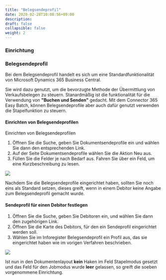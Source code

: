 ```yaml
---
title: "Belegsendeprofil"
date: 2020-02-28T10:08:56+09:00
description: 
draft: false
collapsible: false
weight: 2
---
```

### Einrichtung

### Belegsendeprofil

Bei dem Belegsendeprofil handelt es sich um eine Standardfunktionalität von Microsoft Dynamics 365 Business Central.

Sie wird dazu genutzt, um die bevorzugte Methode der Übermittlung von Verkaufsbelegen zu steuern. Stanardmäßig ist die funktionalität für die Verwendung von **"Buchen und Senden"** gedacht. Mit dem Connector 365 Easy Batch, können Belegsendeprofile aber auch dafür genutzt verwenden die Stapelfunktion zu steuern.

#### Einrichten von Belegsendeprofilen

Einrichten von Belegsendeprofilen

1. Öffnen Sie die Suche, geben Sie Dokumentsendeprofile ein und wählen Sie dann den entsprechenden Link.
2. Auf der Seite Dokumentsendeprofile wählen Sie die Aktion Neu aus.
3. Füllen Sie die Felder je nach Bedarf aus. Fahren Sie über ein Feld, um eine Kurzbeschreibung zu lesen.

![](images/apps/easydocumentsendingde.PNG)

Nachdem Sie die Belegsendeprofile eingerichtet haben, sollten Sie noch eins als Standard setzen, dieses greift, wenn in einem Debitor keine Angabe zum Belegsendeprofil gemacht wurde.

#### Sendeprofil für einen Debitor festlegen

1. Öffnen Sie die Suche, geben Sie Debitoren ein, und wählen Sie dann den zugehörigen Link.
2. Öffnen Sie die Karte des Debitors, für den ein Sendeprofil eingerichtet werden soll.
3. Wählen Sie im Inforegister Belegsendeprofil ein Profil aus, das sie eingerichtet haben wie im vorigen Verfahren beschrieben.

![](images/apps/easydocumentcustomerde.PNG)

Ist nun in den Dokumentenlayout **kein** Haken im Feld Stapelmodus gesetzt und das Feld für den Jobmodus wurde **leer** gelassen, so greift die soeben vorgenommene Einrichtung.





